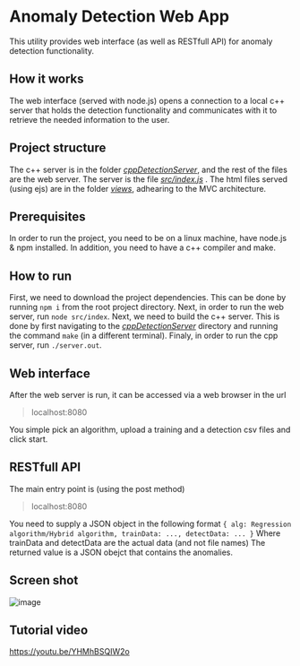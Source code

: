 # Anomaly Detection Web App
This utility provides web interface (as well as RESTfull API) for anomaly detection functionality.

## How it works
The web interface (served with node.js) opens a connection to a local c++ server that holds the detection functionality and communicates with it to retrieve the needed information to the user.

## Project structure
The c++ server is in the folder *<u>cppDetectionServer</u>*, and the rest of the files are the web server.  The server is the file *<u>src/index.js</u>* . The html files served (using ejs) are in the folder *<u>views</u>*, adhearing to the MVC architecture.

## Prerequisites
In order to run the project, you need to be on a linux machine, have node.js & npm installed. In addition, you need to have a c++ compiler and make.

## How to run
First, we need to download the project dependencies. This can be done by running `npm i` from the root project directory. Next, in order to run the web server, run `node src/index`.
Next, we need to build the c++ server. This is done by first navigating to the *<u>cppDetectionServer</u>* directory and running the command `make` (in a different terminal). Finaly, in order to run the cpp server, run `./server.out`.

## Web interface
After the web server is run, it can be accessed via a web browser in the url
> localhost:8080

You simple pick an algorithm, upload a training and a detection csv files and click start.

## RESTfull API
The main entry point is (using the post method)
> localhost:8080

You need to supply a JSON object in the following format
`{
       alg: Regression algorithm/Hybrid algorithm,
       trainData: ...,
       detectData: ...
  }`
  Where trainData and detectData are the actual data (and not file names)
  The returned value is a JSON obejct that contains the anomalies.
  
## Screen shot
![image](https://user-images.githubusercontent.com/56509308/120115595-0a29e780-c18d-11eb-8b0c-d37a9f46c394.png)

## Tutorial video
https://youtu.be/YHMhBSQIW2o
